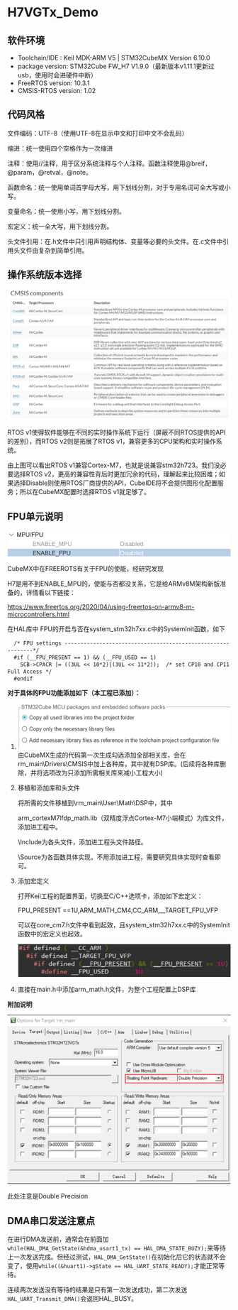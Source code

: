 # H7VGTx_Demo

## 软件环境

 - Toolchain/IDE : Keil MDK-ARM V5 | STM32CubeMX Version 6.10.0
 - package version: STM32Cube FW_H7 V1.9.0（最新版本v1.11.1更新过usb，使用时会进硬件中断）
 - FreeRTOS version: 10.3.1
 - CMSIS-RTOS version: 1.02

## 代码风格

文件编码：UTF-8（使用UTF-8在显示中文和打印中文不会乱码）

缩进：统一使用四个空格作为一次缩进

注释：使用//注释，用于区分系统注释与个人注释。函数注释使用@breif，@param，@retval，@note。

函数命名：统一使用单词首字母大写，用下划线分割，对于专用名词可全大写或小写。

变量命名：统一使用小写，用下划线分割。

宏定义：统一全大写，用下划线分割。

头文件引用：在.h文件中只引用声明结构体、变量等必要的头文件。在.c文件中引用头文件由复杂到简单引用。

## 操作系统版本选择

![](doc/image/freertos_choose.png)

RTOS v1使得软件能够在不同的实时操作系统下运行（屏蔽不同RTOS提供的API的差别），而RTOS v2则是拓展了RTOS v1，兼容更多的CPU架构和实时操作系统。

由上图可以看出RTOS v1兼容Cortex-M7，也就是说兼容stm32h723。我们没必要选择RTOS v2，更高的兼容性背后时更加冗余的代码，理解起来比较困难；如果选择Disable则使用RTOS厂商提供的API，CubeIDE将不会提供图形化配置服务；所以在CubeMX配置时选择RTOS v1就足够了。

## FPU单元说明

![](doc/image/freertos_ENABLE_FPU.png)

CubeMX中在FREEROTS有关于FPU的使能，经研究发现

H7是用不到ENABLE_MPU的，使能与否都没关系，它是给ARMv8M架构新版准备的，详情看以下链接：

https://www.freertos.org/2020/04/using-freertos-on-armv8-m-microcontrollers.html

在HAL库中 FPU的开启与否在system_stm32h7xx.c中的SystemInit函数，如下

```
  /* FPU settings ------------------------------------------------------------*/
  #if (__FPU_PRESENT == 1) && (__FPU_USED == 1)
    SCB->CPACR |= ((3UL << 10*2)|(3UL << 11*2));  /* set CP10 and CP11 Full Access */
  #endif
```

**对于具体的FPU功能添加如下（本工程已添加）：**

1. ![](doc/image/FPU1.png)由CubeMX生成的代码第一次生成勾选添加全部相关库，会在rm_main\Drivers\CMSIS中加上各种库，其中就有DSP库。(后续将各种库删除，并将选项改为只添加所需相关库来减小工程大小)

2. 移植和添加库和头文件

   将所需的文件移植到\rm_main\User\Math\DSP中，其中

   arm_cortexM7lfdp_math.lib（双精度浮点Cortex-M7小端模式）为库文件，添加进工程中。

   \Include为各头文件，添加进工程头文件路径。

   \Source为各函数具体实现，不用添加进工程，需要研究具体实现时查看即可。

3. 添加宏定义

   打开Keil工程的配置界面，切换至C/C++选项卡，添加如下宏定义：

   FPU_PRESENT ==1U,ARM_MATH_CM4,CC_ARM,__TARGET_FPU_VFP

   可以在core_cm7.h文件中看到起效，且system_stm32h7xx.c中的SystemInit函数中的宏定义也起效。

   ![](doc/image/FPU2.png)

4. 直接在main.h中添加arm_math.h文件，为整个工程配置上DSP库

**附加说明**

<img src="doc/image/FPU3.png" style="zoom: 50%;" />

此处注意是Double Precision

## DMA串口发送注意点

在进行DMA发送前，通常会在前面加`while(HAL_DMA_GetState(&hdma_usart1_tx) == HAL_DMA_STATE_BUZY);`来等待上一次发送完成。但经过测试，`HAL_DMA_GetState()`在初始化后它的状态就不会变了，使用`while((&huart1)->gState == HAL_UART_STATE_READY);`才能正常等待。

连续两次发送没有等待的结果是只有第一次发送成功，第二次发送`HAL_UART_Transmit_DMA()`会返回HAL_BUSY。
